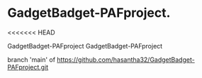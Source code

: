 # GadgetBadget-PAFproject.

<<<<<<< HEAD

GadgetBadget-PAFproject
GadgetBadget-PAFproject


branch 'main' of
https://github.com/hasantha32/GadgetBadget-PAFproject.git

